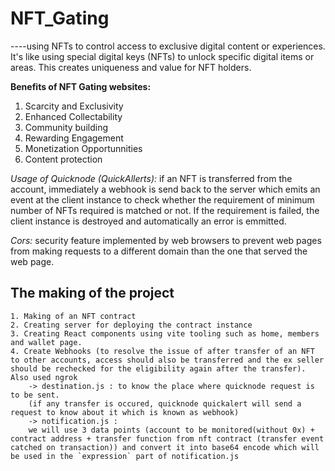 # NFT_Gating
----using NFTs to control access to exclusive digital content or experiences. It's like using special digital keys (NFTs) to unlock specific digital items or areas. This creates uniqueness and value for NFT holders.

**Benefits of NFT Gating websites:**
1. Scarcity and Exclusivity
2. Enhanced Collectability
3. Community building
4. Rewarding Engagement 
5. Monetization Opportunnities
6. Content protection


_Usage of Quicknode (QuickAllerts):_ if an NFT is transferred from the account, immediately a webhook is send back to the server which emits an event at the client instance to check whether the requirement of minimum number of NFTs required is matched or not. If the requirement is failed, the client instance is destroyed and automatically an error is emmitted.  

_Cors:_ security feature implemented by web browsers to prevent web pages from making requests to a different domain than the one that served the web page.

## The making of the project
    1. Making of an NFT contract
    2. Creating server for deploying the contract instance
    3. Creating React components using vite tooling such as home, members and wallet page.
    4. Create Webhooks (to resolve the issue of after transfer of an NFT to other accounts, access should also be transferred and the ex seller should be rechecked for the eligibility again after the transfer). Also used ngrok
        -> destination.js : to know the place where quicknode request is to be sent. 
        (if any transfer is occured, quicknode quickalert will send a request to know about it which is known as webhook) 
        -> notification.js : 
        we will use 3 data points (account to be monitored(without 0x) + contract address + transfer function from nft contract (transfer event catched on transaction)) and convert it into base64 encode which will be used in the `expression` part of notification.js 
